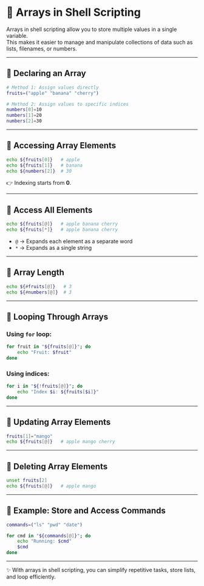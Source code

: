 
# 🐚 Arrays in Shell Scripting  

Arrays in shell scripting allow you to store multiple values in a single variable.  
This makes it easier to manage and manipulate collections of data such as lists, filenames, or numbers.  

---

## 🔹 Declaring an Array  

```bash
# Method 1: Assign values directly
fruits=("apple" "banana" "cherry")

# Method 2: Assign values to specific indices
numbers[0]=10
numbers[1]=20
numbers[2]=30
````

---

## 🔹 Accessing Array Elements

```bash
echo ${fruits[0]}   # apple
echo ${fruits[1]}   # banana
echo ${numbers[2]}  # 30
```

👉 Indexing starts from **0**.

---

## 🔹 Access All Elements

```bash
echo ${fruits[@]}   # apple banana cherry
echo ${fruits[*]}   # apple banana cherry
```

* `@` → Expands each element as a separate word
* `*` → Expands as a single string

---

## 🔹 Array Length

```bash
echo ${#fruits[@]}   # 3
echo ${#numbers[@]}  # 3
```

---

## 🔹 Looping Through Arrays

### Using `for` loop:

```bash
for fruit in "${fruits[@]}"; do
    echo "Fruit: $fruit"
done
```

### Using indices:

```bash
for i in "${!fruits[@]}"; do
    echo "Index $i: ${fruits[$i]}"
done
```

---

## 🔹 Updating Array Elements

```bash
fruits[1]="mango"  
echo ${fruits[@]}   # apple mango cherry
```

---

## 🔹 Deleting Array Elements

```bash
unset fruits[2]  
echo ${fruits[@]}   # apple mango
```

---

## 🔹 Example: Store and Access Commands

```bash
commands=("ls" "pwd" "date")

for cmd in "${commands[@]}"; do
    echo "Running: $cmd"
    $cmd
done
```

---

✨ With arrays in shell scripting, you can simplify repetitive tasks, store lists, and loop efficiently.

